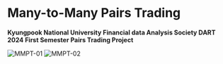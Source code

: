 # Many-to-Many Pairs Trading

**Kyungpook National University Financial data Analysis Society DART**  
**2024 First Semester Pairs Trading Project**

![MMPT-01](https://github.com/DART-KNU/Pairs-Trading-from-Beginning-to-End/assets/159755541/e05c233e-58a9-4c37-91ab-975a04b2bc69)
![MMPT-02](https://github.com/DART-KNU/Pairs-Trading-from-Beginning-to-End/assets/159755541/695005c9-a372-4d02-9910-bd413fa165a0)
